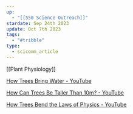 ```yaml
---
up:
  - "[[550 Science Outreach]]"
stardate: Sep 24th 2023
update: Oct 7th 2023
tags:
  - "#tribble"
type:
  - scicomm_article
---
```

[[Plant Physiology]]


[How Trees Bring Water - YouTube](https://www.youtube.com/watch?v=oY8ds4BiG1A&list=WL&index=2)

[How Can Trees Be Taller Than 10m? - YouTube](https://www.youtube.com/watch?v=qiiFMRYUEQM&list=WL&index=3)

[How Trees Bend the Laws of Physics - YouTube](https://www.youtube.com/watch?v=BickMFHAZR0&list=WL&index=4)

